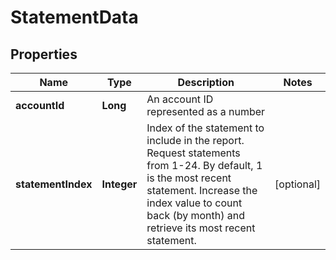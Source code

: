 

# StatementData


## Properties

| Name | Type | Description | Notes |
|------------ | ------------- | ------------- | -------------|
|**accountId** | **Long** | An account ID represented as a number |  |
|**statementIndex** | **Integer** | Index of the statement to include in the report. Request statements from 1-24. By default, 1 is the most recent statement. Increase the index value to count back (by month) and retrieve its most recent statement. |  [optional] |



